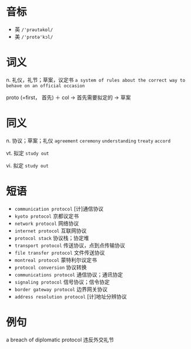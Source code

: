 # 音标

- 英 `/'prəutəkɒl/`
- 美 `/'protə'kɔl/`

# 词义

n. 礼仪，礼节；草案，议定书
`a system of rules about the correct way to behave on an official occasion`



proto (=first， 首先) ＋ col → 首先需要拟定的 → 草案

# 同义

n. 协议；草案；礼仪
`agreement` `ceremony` `understanding` `treaty` `accord`

vt. 拟定
`study out`

vi. 拟定
`study out`

# 短语

- `communication protocol` [计]通信协议
- `kyoto protocol` 京都议定书
- `network protocol` 网络协议
- `internet protocol` 互联网协议
- `protocol stack` 协议栈；协定堆
- `transport protocol` 传送协议，点到点传输协议
- `file transfer protocol` 文件传送协议
- `montreal protocol` 蒙特利尔议定书
- `protocol conversion` 协议转换
- `communications protocol` 通信协议；通讯协定
- `signaling protocol` 信号协议；信令协定
- `border gateway protocol` 边界网关协议
- `address resolution protocol` [计]地址分辨协议

# 例句

a breach of diplomatic protocol
违反外交礼节


